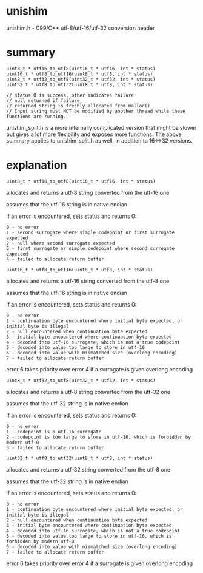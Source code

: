 # unishim
unishim.h - C99/C++ utf-8/utf-16/utf-32 conversion header

# summary

    uint8_t * utf16_to_utf8(uint16_t * utf16, int * status)
    uint16_t * utf8_to_utf16(uint8_t * utf8, int * status)
    uint8_t * utf32_to_utf8(uint32_t * utf32, int * status)
    uint32_t * utf8_to_utf32(uint8_t * utf8, int * status)

    // status 0 is success, other indicates failure
    // null returned if failure
    // returned string is freshly allocated from malloc()
    // Input string must NOT be modified by another thread while these functions are running.

unishim_split.h is a more internally complicated version that might be slower but gives a lot more flexibility and exposes more functions. The above summary applies to unishim_split.h as well, in addition to 16<->32 versions.

# explanation

    uint8_t * utf16_to_utf8(uint16_t * utf16, int * status)

allocates and returns a utf-8 string converted from the utf-16 one

assumes that the utf-16 string is in native endian

if an error is encountered, sets status and returns 0:

```
0 - no error
1 - second surrogate where simple codepoint or first surrogate expected
2 - null where second surrogate expected
3 - first surrogate or simple codepoint where second surrogate expected
4 - failed to allocate return buffer
```

```
uint16_t * utf8_to_utf16(uint8_t * utf8, int * status)
```

allocates and returns a utf-16 string converted from the utf-8 one

assumes that the utf-16 string is in native endian

if an error is encountered, sets status and returns 0:

    0 - no error
    1 - continuation byte encountered where initial byte expected, or initial byte is illegal
    2 - null encountered when continuation byte expected
    3 - initial byte encountered where continuation byte expected
    4 - decoded into utf-16 surrogate, which is not a true codepoint
    5 - decoded into value too large to store in utf-16
    6 - decoded into value with mismatched size (overlong encoding)
    7 - failed to allocate return buffer

error 6 takes priority over error 4 if a surrogate is given overlong encoding

    uint8_t * utf32_to_utf8(uint32_t * utf32, int * status)

allocates and returns a utf-8 string converted from the utf-32 one

assumes that the utf-32 string is in native endian

if an error is encountered, sets status and returns 0:

```
0 - no error
1 - codepoint is a utf-16 surrogate
2 - codepoint is too large to store in utf-16, which is forbidden by modern utf-8
3 - failed to allocate return buffer
```

```
uint32_t * utf8_to_utf32(uint8_t * utf8, int * status)
```

allocates and returns a utf-32 string converted from the utf-8 one

assumes that the utf-32 string is in native endian

if an error is encountered, sets status and returns 0:

    0 - no error
    1 - continuation byte encountered where initial byte expected, or initial byte is illegal
    2 - null encountered when continuation byte expected
    3 - initial byte encountered where continuation byte expected
    4 - decoded into utf-16 surrogate, which is not a true codepoint
    5 - decoded into value too large to store in utf-16, which is forbidden by modern utf-8
    6 - decoded into value with mismatched size (overlong encoding)
    7 - failed to allocate return buffer

error 6 takes priority over error 4 if a surrogate is given overlong encoding

